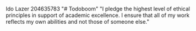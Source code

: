 Ido Lazer
204635783
"# Todoboom"
"I pledge the highest level of ethical principles in support of academic excellence.
I ensure that all of my work reflects my own abilities and not those of someone else."
